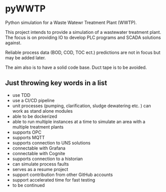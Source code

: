 # pyWWTP
Python simulation for a Waste Watewr Treatment Plant (WWTP).

This project intends to provide a simulation of a wastewater treatment plant. The focus is on providing IO to develop PLC programs and SCADA solutions against.

Reliable process data (BOD, COD, TOC ect.) predictions are not in focus but may be added later.

The aim also is to have a solid code base. Duct tape is to be avoided.

## Just throwing key words in a list
* use TDD
* use a CI/CD pipeline
* unit processes (pumping, clarification, sludge dewatering etc. ) can work as stand alone modules
* able to be dockerized
* able to run multiple instances at a time to simulate an area with a multiple treatment plants
* supports OPC
* supports MQTT
* supports connection to UNS solutions
* connectable with Grafana
* connectable with Cognite
* supports connection to a historian
* can simulate process faults
* serves as a resume project
* support contribution from other GitHub accounts
* support accelerated time for fast testing
* to be continued
